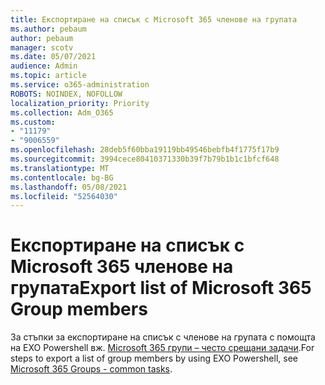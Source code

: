 ```yaml
---
title: Експортиране на списък с Microsoft 365 членове на групата
ms.author: pebaum
author: pebaum
manager: scotv
ms.date: 05/07/2021
audience: Admin
ms.topic: article
ms.service: o365-administration
ROBOTS: NOINDEX, NOFOLLOW
localization_priority: Priority
ms.collection: Adm_O365
ms.custom:
- "11179"
- "9006559"
ms.openlocfilehash: 28deb5f60bba19119bb49546bebfb4f1775f17b9
ms.sourcegitcommit: 3994cece80410371330b39f7b79b1b1c1bfcf648
ms.translationtype: MT
ms.contentlocale: bg-BG
ms.lasthandoff: 05/08/2021
ms.locfileid: "52564030"
---
```

# <a name="export-list-of-microsoft-365-group-members"></a><span data-ttu-id="4b18a-102">Експортиране на списък с Microsoft 365 членове на групата</span><span class="sxs-lookup"><span data-stu-id="4b18a-102">Export list of Microsoft 365 Group members</span></span>

<span data-ttu-id="4b18a-103">За стъпки за експортиране на списък с членове на групата с помощта на EXO Powershell вж. [Microsoft 365 групи – често срещани задачи](https://aka.ms/M365GroupExport).</span><span class="sxs-lookup"><span data-stu-id="4b18a-103">For steps to export a list of group members by using EXO Powershell, see [Microsoft 365 Groups - common tasks](https://aka.ms/M365GroupExport).</span></span>